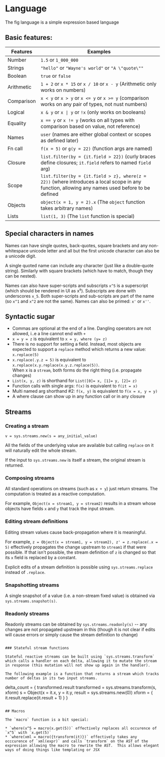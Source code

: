 # Language

The fig language is a simple expression based language

## Basic features:

| Features   | Examples |
| ---------- | ------------- |
| Number     | `1.5` or `1_000_000`  |
| Strings    | `"hello"` or `"Wayne's world"` or `"A \"quote\""`|
| Boolean    | `true` or `false` |
| Arithmetic | `1 + 2` or `x * 15` or `x / 10` or `x - y` (Arithmetic only works on numbers) |
| Comparison | `x < y` or `x > y` or `x <= y` or `x >= y` (comparison works on any pair of types, not nust numbers) |
| Logical    | `x & y` or `x \| y` or `!x` (only works on booleans)|
| Equality   | `x == y` or `x != y` (works on all types with comparison based on value, not reference)|
| Names      | `user` (names are either global context or scopes as defined later) |
| Fn call    | `f(x = 5)` or `g(y = 22)` (function args are named) |
| Closure    | `list.filter(by = {it.field > 22})` (curly braces define closures; `it.field` refers to named `field` arg) |
| Scope      | `list.filter(by = {it.field > z}, where(z = 22))` (where introduces a local scope in any function, allowing any names used before to be defined |
| Objects    | `object(x = 1, y = 2).x` (The `object` function takes arbitrary names) |
| Lists      | `list(1, 3)` (The `list` function is special) |

## Special characters in names

Names can have single quotes, back-quotes, square brackets and any non-whitespace unicode letter and all but the first unicode character can also be a unicode digit.

A single quoted name can include any character (just like a double-quote string).  Similarly with square brackets (which have to match, though they can be nested).  

Names can also have super-scripts and subscripts `x^5` is a superscript (which should be rendered in UI as x⁵).  Subscripts are done with underscores `x_5`.  Both super-scripts and sub-scripts are part of the name (so `x^1`  and `x^2` are not the same).   Names can also be primed: `x'` or `x''`. 

## Syntactic sugar

* Commas are optional at the end of a line.  Dangling operators are not allowed, i..e a line cannot end with `+`
* `x = y = z` is equivalent to `x = y, where (y= z)`
* There is no support for setting a field. Instead, most objects 
  are expected to support a `replace` method which returns a new value: `x.replace(5)`
* `x.replace(.y.z = 5)` is equivalent to `x.replace(x.y.replace(x.y.z.replace(5))`.  
  When x is a `stream`, both forms do the right thing (i.e. propagate changes)
* `List(x, y, z)` is shorthand for `List([0]= x, [1]= y, [2]= z)`
* Function calls with single args: `f(x)` is equivalent to `f(it = x)`
* Multi named arg shorthand #2: `f(x, y)` is equivalent to `f(x = x, y = y)` 
* A where clause can show up in any function call or in any closure


## Streams

### Creating a stream

```
v = sys.streams.new(s = any_initial_value)
```

All the fields of the underlying value are available but calling `replace` on it will naturally edit the whole stream.

If the input to `sys.streams.new` is itself a stream, the original stream is returned.

### Composing streams

All standard operations on streams (such as `x + y`) just return streams. The computation is treated as a reactive computation.

For example, `Object(x = stream1, y = stream2)` results in a stream whose objects have fields `x` and `y` that track the input stream.

### Editing stream definitions

Editing stream values cause back-propagation where it is meaningful.

For example, `z = Object(x = stream1, y = stream2), z' = z.replace(.x = 5)` effectively propagates the change upstream to `stream1` if that were possible.  If that isn't possible, the stream definition of `z` is changed so that its `x` field is replaced by a constant.

Explicit edits of a stream definition is possible using `sys.streams.replace` instead of `.replace`.

### Snapshotting streams

A single snapshot of a value (i.e. a non-stream fixed value) is obtained via `sys.streams.snapshot(s)`.

### Readonly streams

Readonly streams can be obtained by `sys.streams.readonly(s)` -- any changes are not propagated upstream in this (though it is not clear if edits will cause errors or simply cause the stream definition to change)
```

### Stateful stream functions

Stateful reactive streams can be built using `sys.streams.transform` which calls a handler on each delta, allowing it to mutate the stream in response (this mutation will not show up again in the handler).

The following example is a function that returns a stream which tracks number of deltas in its two input streams.

```
delta_count = {
 transformed.result
 transformed = sys.streams.transform(s, xform)
 s = Object(x = it.x, y = it.y, result = sys.streams.new(0))
 xform = { it.result.replace(it.result + 1) }
}
```

## Macros

The `macro` function is a bit special:

* `where(x^5 = macro(x.get(5))` effectively replaces all occurence of `x^5` with `x.get(5)`
* `where(xml = macro({transform(it)})` effectively takes any occcurence of `xml(expr)` and calls `transform` on the AST of the expression allowing the macro to rewrite the AST.  This allows elegant ways of doing things like templating or JSX

